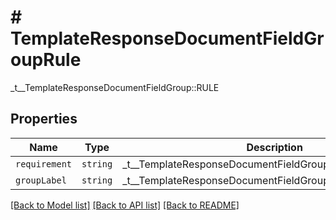 # # TemplateResponseDocumentFieldGroupRule

_t__TemplateResponseDocumentFieldGroup::RULE

## Properties

Name | Type | Description | Notes
------------ | ------------- | ------------- | -------------
| `requirement` | ```string``` |  _t__TemplateResponseDocumentFieldGroupRule::REQUIREMENT  |  |
| `groupLabel` | ```string``` |  _t__TemplateResponseDocumentFieldGroupRule::GROUP_LABEL  |  |

[[Back to Model list]](../../README.md#models) [[Back to API list]](../../README.md#endpoints) [[Back to README]](../../README.md)
